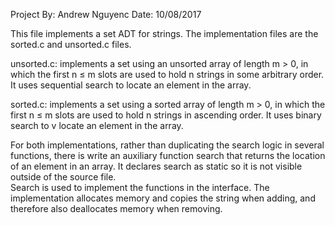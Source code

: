 Project By: Andrew Nguyenc
Date: 10/08/2017

This file implements a set ADT for strings. The implementation files are the 
sorted.c and unsorted.c files.

unsorted.c: implements a set using an unsorted array of length m > 0, 
in which the first n ≤ m slots are used to hold n strings in some arbitrary order. 
It uses sequential search to locate an element in the array.  

sorted.c: implements a set using a sorted array of length m > 0, in which the first
n ≤ m slots are used to hold n strings in ascending order. It uses binary search to v
locate an element in the array.

For both implementations, rather than duplicating the search logic in several functions,
there is write an auxiliary function search that returns the location of an element in an array. 
It declares search as static so it is not visible outside of the source file.  
Search is used to implement the functions in the interface. The implementation allocates 
memory and copies the string when adding, and therefore also deallocates memory when removing.
